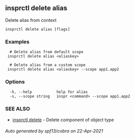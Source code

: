 ## insprctl delete alias

Delete alias from context

```
insprctl delete alias [flags]
```

### Examples

```
  # Delete alias from default scope
 insprctl delete alias <aliaskey>

  # Delete alias from a custom scope
 insprctl delete alias <aliaskey> --scope app1.app2

```

### Options

```
  -h, --help           help for alias
  -s, --scope string   inspr <command> --scope app1.app2
```

### SEE ALSO

* [insprctl delete](inspr_delete.md)	 - Delete component of object type

###### Auto generated by spf13/cobra on 22-Apr-2021
